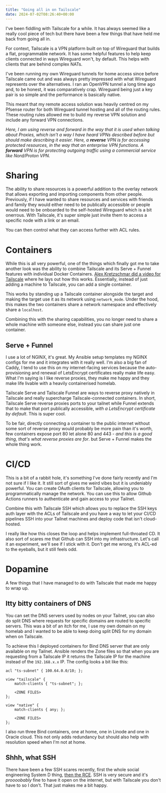 ```yaml
---
title: "Going all in on Tailscale"
date: 2024-07-02T08:26:40+00:00
---
```


I've been fiddling with Tailscale for a while. It has always seemed like a really cool piece of tech but there have been a few things that have held me back from going all in.

For context, Tailscale is a VPN platform built on top of Wireguard that builds a flat, programmable network. It has some helpful features to help keep clients connected in ways Wireguard won't, by default. This helps with clients that are behind complex NATs.

I've been running my own Wireguard tunnels for home access since before Tailscale came out and was always pretty impressed with what Wireguard represents over the alternatives. I ran an OpenVPN tunnel a long time ago and, to be honest, it was comparatively crap. Wireguard being just a key pair is so simple and the performance is basically native.

This meant that my remote access solution was heavily centred on my Pfsense router for both Wireguard tunnel hosting and all of the routing rules. These routing rules allowed me to build my reverse VPN solution and include any forward VPN connections.

_Here, I am using reverse and forward in the way that it is used when talking about Proxies, which isn't a way I have heard VPNs described before but should make describing it easier. Here, a **reverse** VPN is for accessing protected resources, in the way that an enterprise VPN functions. A **forward** VPN is for protecting outgoing traffic using a commercial service like Nord/Proton VPN._

# Sharing

The ability to share resources is a powerful addition to the overlay network that allows exporting and importing components from other people. Previously, if I have wanted to share resources and services with friends and family they would either need to be publically accessible or people would need to be onboarded to the self-hosted Wireguard which is a bit onerrous. With Tailscale, it's super simple just invite them to access a specific node with a link or an email.

You can then control what they can access further with ACL rules.

# Containers

While this is all very powerful, one of the things which finally got me to take another look was the ability to combine Tailscale and its Serve + Funnel features with individual Docker Containers. [Alex Kretzschmar did a video for Tailscale](https://tailscale.com/kb/1282/docker) where he lays out how this works. Essentially, instead of just adding a machine to Tailscale, you can add a single container.

This works by standing up a Tailscale container alongside the target and making the target use it as its network using `network_mode`. Under the hood, this makes the two containers share a network namespace and effectively share a `localhost`.

Combining this with the sharing capabilities, you no longer need to share a whole machine with someone else, instead you can share just one container.

## Serve + Funnel

I use a lot of NGINX, it's great. My Ansible setup templates my NGINX configs for me and it integrates with it really well. I'm also a big fan of Caddy, I tend to use this on my internet-facing services because the auto-provisioning and renewal of LetsEncrypt certificates really make life easy. What I'm saying is I like reverse proxies, they make me happy and they make life livable with a heavily containerised homelab.

Tailscale Serve and Tailscale Funnel are ways to reverse proxy natively in Tailscale and really supercharge Tailscale-connected containers. In short, Tailscale Serve reverse proxies ports to your tailnet while Funnel extends that to make that port publically accessible, *with a LetsEncrypt certificate by default*. This is super cool.

To be fair, directly connecting a container to the public internet without some sort of reverse proxy would probably be more pain than it's worth, few containers expose port 80 let alone 80 and 443 - *and this is a good thing, that's what reverse proxies are for*. but Serve + Funnel makes the whole thing work.


# CI/CD

This is a bit of a rabbit hole, it's something I've done fairly recently and I'm not sure if I like it. It still sort of gives me weird vibes but it is undeniably powerful. You can create OAuth clients for Tailscale, allowing you to programmatically manage the network. You can use this to allow Github Actions runners to authenticate and gain access to your Tailnet.

Combine this with Tailscale SSH which allows you to replace the SSH keys auth layer with the ACLs of Tailscale and you have a way to let your CI/CD pipelines SSH into your Tailnet machines and deploy code that isn't cloud-hosted.

I really like how this closes the loop and helps implement full-throated CD. It also sort of scares me that Github can SSH into my infrastructure. Let's call it an experiment, we'll see if I stick with it. Don't get me wrong, it's ACL-ed to the eyeballs, but it still feels odd.

# Dopamine

A few things that I have managed to do with Tailscale that made me happy to wrap up.

## Itty bitty containers of DNS

You can set the DNS servers used by nodes on your Tailnet, you can also do split DNS where requests for specific domains are routed to specific servers. This was a bit of an itch for me, I use my own domain on my homelab and I wanted to be able to keep doing split DNS for my domain when on Tailscale.

To achieve this I deployed containers for Bind DNS server that are only available on my Tailnet. Ansible renders the Zone files so that when you are requesting from a Tailscale IP it returns the Tailscale IP for the machine instead of the `192.168.x.x` IP. The config looks a bit like this:

```
acl "ts-subnet" { 100.64.0.0/10; };

view "tailscale" {
    match-clients { "ts-subnet"; };

    <ZONE FILES>
};

view "native" {
    match-clients { any; };

    <ZONE FILES>
};
```

I also run three Bind containers, one at home, one in Linode and one in Oracle cloud. This not only adds redundancy but should also help with resolution speed when I'm not at home.

## Shhh, what SSH

There have been a few SSH scares recently, first the whole social engineering System D thing, [then the RCE](https://www.wiz.io/blog/cve-2024-6387-critical-rce-openssh). SSH is very secure and it's _proooobably_ fine to have it open on the internet, but with Tailscale you don't have to so I don't. That just makes me a bit happy.